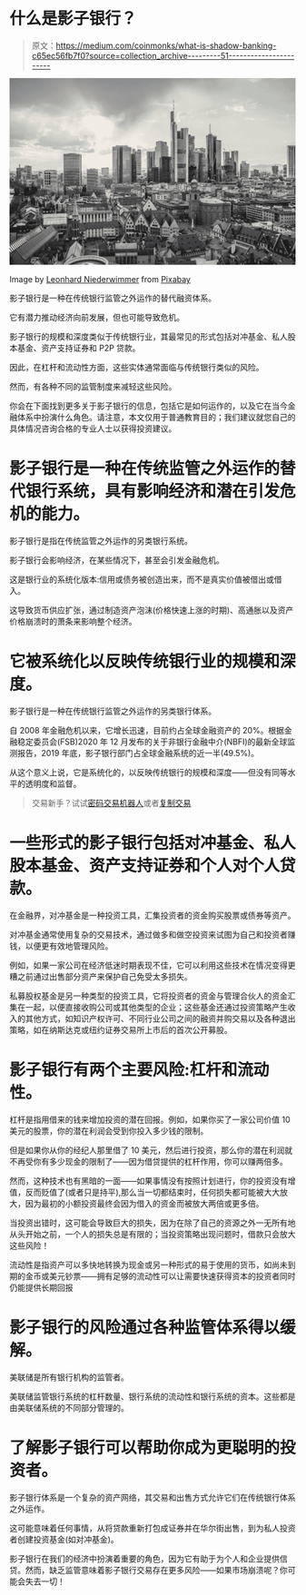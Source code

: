 # 什么是影子银行？

> 原文：<https://medium.com/coinmonks/what-is-shadow-banking-c65ec56fb7f0?source=collection_archive---------51----------------------->

![](img/ce245342b7294d2a1c85a2d6df152947.png)

Image by [Leonhard Niederwimmer](https://pixabay.com/users/leonhard_niederwimmer-1131094/?utm_source=link-attribution&utm_medium=referral&utm_campaign=image&utm_content=7092747) from [Pixabay](https://pixabay.com/?utm_source=link-attribution&utm_medium=referral&utm_campaign=image&utm_content=7092747)

影子银行是一种在传统银行监管之外运作的替代融资体系。

它有潜力推动经济向前发展，但也可能导致危机。

影子银行的规模和深度类似于传统银行业，其最常见的形式包括对冲基金、私人股本基金、资产支持证券和 P2P 贷款。

因此，在杠杆和流动性方面，这些实体通常面临与传统银行类似的风险。

然而，有各种不同的监管制度来减轻这些风险。

你会在下面找到更多关于影子银行的信息，包括它是如何运作的，以及它在当今金融体系中扮演什么角色。请注意，本文仅用于普通教育目的；我们建议就您自己的具体情况咨询合格的专业人士以获得投资建议。

# 影子银行是一种在传统监管之外运作的替代银行系统，具有影响经济和潜在引发危机的能力。

影子银行是指在传统监管之外运作的另类银行系统。

影子银行会影响经济，在某些情况下，甚至会引发金融危机。

这是银行业的系统化版本:信用或债务被创造出来，而不是真实价值被借出或借入。

这导致货币供应扩张，通过制造资产泡沫(价格快速上涨的时期)、高通胀以及资产价格崩溃时的萧条来影响整个经济。

# 它被系统化以反映传统银行业的规模和深度。

影子银行是一种在传统银行监管之外运作的另类银行体系。

自 2008 年金融危机以来，它增长迅速，目前约占全球金融资产的 20%。根据金融稳定委员会(FSB)2020 年 12 月发布的关于非银行金融中介(NBFI)的最新全球监测报告，2019 年底，影子银行部门占全球金融系统的近一半(49.5%)。

从这个意义上说，它是系统化的，以反映传统银行的规模和深度——但没有同等水平的透明度和监督。

> 交易新手？试试[密码交易机器人](/coinmonks/crypto-trading-bot-c2ffce8acb2a)或者[复制交易](/coinmonks/top-10-crypto-copy-trading-platforms-for-beginners-d0c37c7d698c)

# 一些形式的影子银行包括对冲基金、私人股本基金、资产支持证券和个人对个人贷款。

在金融界，对冲基金是一种投资工具，汇集投资者的资金购买股票或债券等资产。

对冲基金通常使用复杂的交易技术，通过做多和做空投资来试图为自己和投资者赚钱，以便更有效地管理风险。

例如，如果一家公司在经济低迷时期表现不佳，它可以利用这些技术在情况变得更糟之前通过出售部分资产来保护自己免受太多损失。

私募股权基金是另一种类型的投资工具，它将投资者的资金与管理合伙人的资金汇集在一起，以便直接收购公司或其他类型的企业；这些基金还通过投资策略产生收入的其他方式，如知识产权许可、不同行业公司之间的融资并购交易以及各种退出策略，如在纳斯达克或纽约证券交易所上市后的首次公开募股。

# 影子银行有两个主要风险:杠杆和流动性。

杠杆是指用借来的钱来增加投资的潜在回报。例如，如果你买了一家公司价值 10 美元的股票，你的潜在利润会受到你投入多少钱的限制。

但是如果你从你的经纪人那里借了 10 美元，然后进行投资，那么你的潜在利润就不再受你有多少现金的限制了——因为借贷提供的杠杆作用，你可以赚两倍多。

然而，这种技术也有黑暗的一面——如果事情没有按照计划进行，你的投资没有增值，反而贬值了(或者只是持平),那么当一切都结束时，任何损失都可能被大大放大，因为最初的小额投资最终会因为借入的资金而被放大两倍或更多倍。

当投资出错时，这可能会导致巨大的损失，因为在除了自己的资源之外一无所有地从头开始之前，一个人的损失总是有限的；当投资策略出现问题时，借款只会放大这些风险！

流动性是指资产可以多快地转换为现金或另一种形式的易于使用的货币，如尚未到期的金币或美元钞票——拥有足够的流动性可以让需要快速获得资本的投资者同时仍能提供长期回报

# 影子银行的风险通过各种监管体系得以缓解。

美联储是所有银行机构的监管者。

美联储监管银行系统的杠杆数量、银行系统的流动性和银行系统的资本。这些都是由美联储系统的不同部分管理的。

# 了解影子银行可以帮助你成为更聪明的投资者。

影子银行体系是一个复杂的资产网络，其交易和出售方式允许它们在传统银行体系之外运作。

这可能意味着任何事情，从将贷款重新打包成证券并在华尔街出售，到为私人投资者创建投资基金(如对冲基金)。

影子银行在我们的经济中扮演着重要的角色，因为它有助于为个人和企业提供信贷。然而，缺乏监管意味着影子银行交易存在更多风险——如果市场崩溃呢？你可能会失去一切！